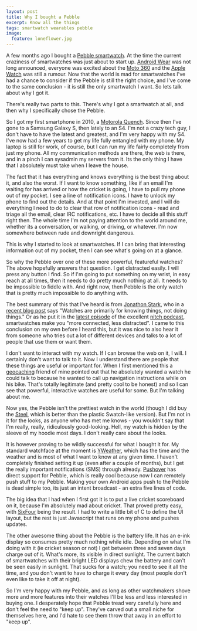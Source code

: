 ```yaml
---
layout: post
title: Why I bought a Pebble
excerpt: Know all the things
tags: smartwatch wearables pebble
image:
  feature: loneflower.jpg
---
```


A few months ago I bought a [Pebble smartwatch](https://getpebble.com/). At the time the current craziness of smartwatches was just about to start up. [Android Wear](http://www.android.com/wear/) was not long announced, everyone was excited about the [Moto 360](https://moto360.motorola.com/) and the [Apple Watch](https://www.apple.com/watch/) was still a rumour. Now that the world is mad for smartwatches I've had a chance to consider if the Pebble is still the right choice, and I've come to the same conclusion - it is still the only smartwatch I want. So lets talk about why I got it.

There's really two parts to this. There's why I got a smartwatch at all, and then why I specifically chose the Pebble.

So I got my first smartphone in 2010, a [Motorola Quench](http://www.gsmarena.com/motorola_quench-3153.php). Since then I've gone to a Samsung Galaxy S, then lately to an S4. I'm not a crazy tech guy, I don't have to have the latest and greatest, and I'm very happy with my S4. I've now had a few years to get my life fully entangled with my phone. My laptop is still for work, of course, but I can run my life fairly completely from just my phone. All my communication methods are there, the web is there, and in a pinch I can sysadmin my servers from it. Its the only thing I have that I absolutely must take when I leave the house.

The fact that it has everything and knows everything is the best thing about it, and also the worst. If I want to know something, like if an email I'm waiting for has arrived or how the cricket is going, I have to pull my phone out of my pocket. I see a line of notification icons. I have to unlock my phone to find out the details. And at that point I'm invested, and I will do everything I need to do to clear that row of notification icons - read and triage all the email, clear IRC notifications, etc. I have to decide all this stuff right then. The whole time I'm not paying attention to the world around me, whether its a conversation, or walking, or driving, or whatever. I'm now somewhere between rude and downright dangerous.

This is why I started to look at smartwatches. If I can bring that interesting information out of my pocket, then I can see what's going on at a glance.

So why the Pebble over one of these more powerful, featureful watches? The above hopefully answers that question. I get distracted easily. I will press any button I find. So if I'm going to put something on my wrist, in easy reach at all times, then it needs to do pretty much nothing at all. It needs to be impossible to fiddle with. And right now, then Pebble is the only watch that is pretty much impossible to do anything with.

The best summary of this that I've heard is from [Jonathon Stark](https://jonathanstark.com/), who in a [recent blog post](https://jonathanstark.com/blog/the-smartwatch-trap) says "Watches are primarily for knowing things, not doing things." Or as he put it in the [latest episode](http://nitch.cc/podcast/episode-126-the-brain-baster) of the excellent [nitch podcast](http://nitch.cc/podcast/), smartwatches make you "more connected, less distracted". I came to this conclusion on my own before I heard this, but it was nice to also hear it from someone who tries out a lot of different devices and talks to a lot of people that use them or want them.

I don't want to interact with my watch. If I can browse the web on it, I will. I certainly don't want to talk to it. Now I understand there are people that these things are useful or important for. When I first mentioned this a [geocaching](http://en.wikipedia.org/wiki/Geocaching) friend of mine pointed out that he absolutely wanted a watch he could talk to because he wanted to call up navigation instructions while on his bike. That's totally legitimate (and pretty cool to be honest) and so I can see that powerful, interactive watches are useful for some. But I'm talking about me.

Now yes, the Pebble isn't the prettiest watch in the world (though I did buy the [Steel](https://getpebble.com/steel), which is better than the plastic Swatch-like version). But I'm not in it for the looks, as anyone who has met me knows - you wouldn't say that I'm really, really, ridiculously good-looking. Hell, my watch is hidden by the sleeve of my hoodie most days. I don't really care about the looks.

It is however proving to be wildly successful for what I bought it for. My standard watchface at the moment is [YWeather](https://apps.getpebble.com/applications/52cc44e045ffdd31dd000180), which has the time and the weather and is most of what I want to know at any given time. I haven't completely finished setting it up (even after a couple of months), but I get the really important notifications (SMS) through already. [Pushover](https://pushover.net/) has direct support for Pebble, which is really cool because now I can remotely push stuff to my Pebble. Making your own Android apps push to the Pebble is dead simple too, its just an intent broadcast - an extra five lines of code.

The big idea that I had when I first got it is to put a live cricket scoreboard on it, because I'm absolutely mad about cricket. That proved pretty easy, with [SixFour](https://github.com/robn/sixfour) being the result. I had to write a little bit of C to define the UI layout, but the rest is just Javascript that runs on my phone and pushes updates.

The other awesome thing about the Pebble is the battery life. It has an e-ink display so consumes pretty much nothing while idle. Depending on what I'm doing with it (ie cricket season or not) I get between three and seven days charge out of it. What's more, its visible in direct sunlight. The current batch of smartwatches with their bright LED displays chew the battery and can't be seen easily in sunlight. That sucks for a watch; you need to see it all the time, and you don't want to have to charge it every day (most people don't even like to take it off at night).

So I'm very happy with my Pebble, and as long as other watchmakers shove more and more features into their watches I'll be less and less interested in buying one. I desperately hope that Pebble tread very carefully here and don't feel the need to "keep up". They've carved out a small niche for themselves here, and I'd hate to see them throw that away in an effort to "keep up".
